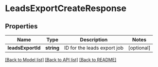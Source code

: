 # LeadsExportCreateResponse

## Properties
Name | Type | Description | Notes
------------ | ------------- | ------------- | -------------
**leadsExportId** | **string** | ID for the leads export job | [optional] 

[[Back to Model list]](../README.md#documentation-for-models) [[Back to API list]](../README.md#documentation-for-api-endpoints) [[Back to README]](../README.md)


